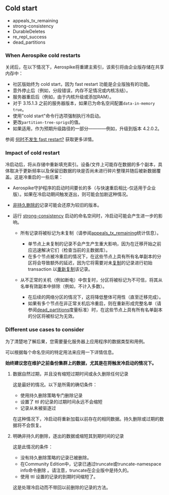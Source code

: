 ## Cold start

- appeals_tx_remaining
- strong-consistency
- DurableDeletes
- re_repl_success
- dead_partitions

### When Aerospike cold restarts
关闭后，在以下情况下，Aerospike将重建主索引，该索引将由企业版存储在共享内存中：

- 社区版始终为 cold start，因为 fast restart 功能是企业版独有的功能。
- 意外停止后（例如，分段错误，内存不足情况或内核冻结）。
- 服务器重启后（例如，由于内核升级或添加RAM）。
- 对于 3.15.1.3 之前的服务器版本，如果已为命名空间配置`data-in-memory true`。
- 使用"cold start"命令行选项强制执行冷启动。
- 更改`partition-tree-sprigs`的值。
- 如果适用，作为预期升级路径的一部分————例如，升级到版本 4.2.0.2。

参阅 [何时不发生 fast restart?](../fast-restart/FastRestart.md) 获取更多详情。

### Impact of cold restart
冷启动后，将从存储中重新填充索引。设备/文件上可能存在数据的多个副本，具体取决于更新频率以及保留旧数据的块是否尚未进行碎片整理并随后被新数据覆盖。这是冷重启的一些后果：

- Aerospike守护程序的启动时间要长的多（与快速重启相比-仅适用于企业版）。如果在冷启动期间触发逐出，则可能会加剧这种情况。
- [非持久删除的](../durable-deletes/DurableDeletes.md)记录可能会还原为较旧的版本。
- 运行 [strong-consistency]() 启动的命名空间时，冷启动可能会产生进一步的影响。
  
  - 所有记录将被标记为未复制（请参阅[appeals_tx_remaining]()统计信息）。
    
    - 单节点上未复制的记录不会产生产生重大影响，因为在迁移开始之前应迅速解决它们（检查当前的主数据库）。
    - 在多个节点被冷重启的情况下，在这些节点上具有所有名单副本的分区将会导致额外的延迟，因为它将需要对未[复制](re_repl_success)的记录进行初始 transaction 以[重新复制](re_repl_success)该记录。
  - 从不正常的关机（例如断电）中恢复时，分区将被标记为不可信，将其从名单有效副本中排除（例如，不计入多数）。
    
    - 在后续的网络分区的情况下，这将降低整体可用性（直至迁移完成）。
    - 如果有多个节点在非正常关机后冷重启，则在重新形成完整名单（请参阅[dead_partitions]()度量标准）时，在这些节点上具有所有名单副本的分区将被标记为无效。
    
### Different use cases to consider
为了清楚地了解后果，您需要量化服务器上应用程序的数据类型和用例。

可以根据每个命名空间的特定用法来应用一下详情信息。

**始终建议您在维护之前备份集群上的数据，尤其是在将触发冷启动的情况下。**

1. 数据自然过期，并且没有缩短过期时间或永久删除任何记录
  
    这是最好的情况。以下是所需的确切条件：
   
    - 使用持久删除策略专门删除记录
    - 设置了 ttl 的记录的过期时间永远不会缩短
    - 记录从未被驱逐过
    
    在这种情况下，冷启动将重新加载以前存在的相同数据。持久删除或过期的数据将不会恢复。
   
2. 明确非持久的删除，逐出的数据或缩短其到期时间的记录

    这是此情况的条件：
   
    - 没有持久删除策略的记录已被删除。
    - 在Community Edition中，记录已通过truncate或truncate-namespace info命令删除 。请注意，truncate在企业版中是持久的。
    - 使用 ttl 设置的记录的到期时间缩短了。
    
    这是处理冷启动而不带回以前删除的记录的方法。